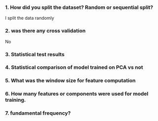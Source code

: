 ### 1. How did you split the dataset? Random or sequential split?

I split the data randomly 

### 2. was there any cross validation 

No

### 3. Statistical test results



### 4. Statistical comparison of model trained on PCA vs not



### 5. What was the window size for feature computation



### 6. How many features or components were used for model training.



### 7. fundamental frequency?